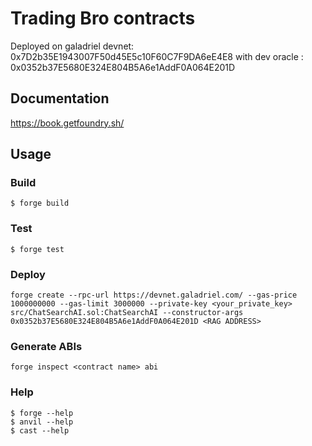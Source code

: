# Trading Bro contracts

Deployed on galadriel devnet: 0x7D2b35E1943007F50d45E5c10F60C7F9DA6eE4E8 with dev oracle : 0x0352b37E5680E324E804B5A6e1AddF0A064E201D

## Documentation

https://book.getfoundry.sh/

## Usage

### Build

```shell
$ forge build
```

### Test

```shell
$ forge test
```

### Deploy

```shell
forge create --rpc-url https://devnet.galadriel.com/ --gas-price 1000000000 --gas-limit 3000000 --private-key <your_private_key> src/ChatSearchAI.sol:ChatSearchAI --constructor-args 0x0352b37E5680E324E804B5A6e1AddF0A064E201D <RAG ADDRESS>
```

### Generate ABIs

```shell
forge inspect <contract name> abi
```

### Help

```shell
$ forge --help
$ anvil --help
$ cast --help
```